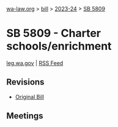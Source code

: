 [wa-law.org](/) > [bill](/bill/) > [2023-24](/bill/2023-24/) > [SB 5809](/bill/2023-24/sb/5809/)

# SB 5809 - Charter schools/enrichment
[leg.wa.gov](https://app.leg.wa.gov/billsummary?BillNumber=5809&Year=2023&Initiative=false) | [RSS Feed](./rss.xml)

## Revisions
* [Original Bill](1/)

## Meetings